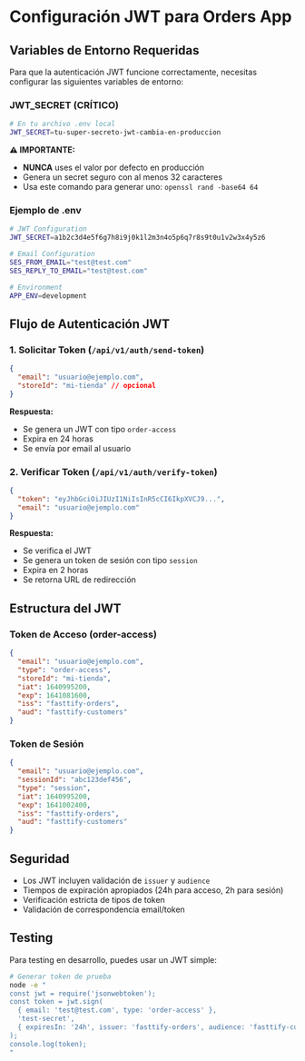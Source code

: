 # Configuración JWT para Orders App

## Variables de Entorno Requeridas

Para que la autenticación JWT funcione correctamente, necesitas configurar las siguientes variables de entorno:

### JWT_SECRET (CRÍTICO)

```bash
# En tu archivo .env local
JWT_SECRET=tu-super-secreto-jwt-cambia-en-produccion
```

**⚠️ IMPORTANTE:**

- **NUNCA** uses el valor por defecto en producción
- Genera un secret seguro con al menos 32 caracteres
- Usa este comando para generar uno: `openssl rand -base64 64`

### Ejemplo de .env

```bash
# JWT Configuration
JWT_SECRET=a1b2c3d4e5f6g7h8i9j0k1l2m3n4o5p6q7r8s9t0u1v2w3x4y5z6

# Email Configuration
SES_FROM_EMAIL="test@test.com"
SES_REPLY_TO_EMAIL="test@test.com"

# Environment
APP_ENV=development
```

## Flujo de Autenticación JWT

### 1. Solicitar Token (`/api/v1/auth/send-token`)

```json
{
  "email": "usuario@ejemplo.com",
  "storeId": "mi-tienda" // opcional
}
```

**Respuesta:**

- Se genera un JWT con tipo `order-access`
- Expira en 24 horas
- Se envía por email al usuario

### 2. Verificar Token (`/api/v1/auth/verify-token`)

```json
{
  "token": "eyJhbGciOiJIUzI1NiIsInR5cCI6IkpXVCJ9...",
  "email": "usuario@ejemplo.com"
}
```

**Respuesta:**

- Se verifica el JWT
- Se genera un token de sesión con tipo `session`
- Expira en 2 horas
- Se retorna URL de redirección

## Estructura del JWT

### Token de Acceso (order-access)

```json
{
  "email": "usuario@ejemplo.com",
  "type": "order-access",
  "storeId": "mi-tienda",
  "iat": 1640995200,
  "exp": 1641081600,
  "iss": "fasttify-orders",
  "aud": "fasttify-customers"
}
```

### Token de Sesión

```json
{
  "email": "usuario@ejemplo.com",
  "sessionId": "abc123def456",
  "type": "session",
  "iat": 1640995200,
  "exp": 1641002400,
  "iss": "fasttify-orders",
  "aud": "fasttify-customers"
}
```

## Seguridad

- Los JWT incluyen validación de `issuer` y `audience`
- Tiempos de expiración apropiados (24h para acceso, 2h para sesión)
- Verificación estricta de tipos de token
- Validación de correspondencia email/token

## Testing

Para testing en desarrollo, puedes usar un JWT simple:

```bash
# Generar token de prueba
node -e "
const jwt = require('jsonwebtoken');
const token = jwt.sign(
  { email: 'test@test.com', type: 'order-access' },
  'test-secret',
  { expiresIn: '24h', issuer: 'fasttify-orders', audience: 'fasttify-customers' }
);
console.log(token);
"
```
